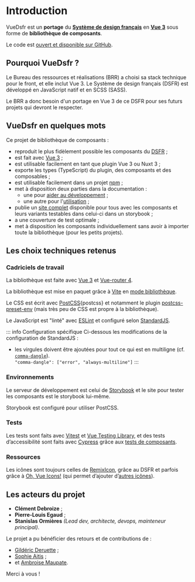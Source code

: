 # Introduction

VueDsfr est un **portage** du **[Système de design français][dsfr]**
en **[Vue 3][vue3]** sous forme de **bibliothèque de composants**.

Le code est [ouvert et disponible sur GitHub][github-vue-dsfr].

## Pourquoi VueDsfr ?

Le Bureau des ressources et réalisations (BRR) a choisi sa stack technique pour le front, et elle inclut
Vue 3. Le Système de design français (DSFR) est développé en JavaScript natif et en SCSS (SASS).

Le BRR a donc besoin d'un portage en Vue 3 de ce DSFR pour ses futurs projets qui devront le respecter.

## VueDsfr en quelques mots

Ce projet de bibliothèque de composants :

- reproduit le plus fidèlement possible les composants du [DSFR][dsfr] ;
- est fait avec [Vue 3][vue3] ;
- est utilisable facilement en tant que plugin Vue 3 ou Nuxt 3 ;
- exporte les types (TypeScript) du plugin, des composants et des composables ;
- est utilisable facilement dans un projet [npm][vue-dsfr-npm] ;
- met à disposition deux parties dans la documentation :
  - une pour [aider au développement](/?path=/story/docs-3-guide-du-développeur--page) ;
  - une autre pour l'[utilisation](/?path=/story/docs-2-guide-d-utilisation--page) ;
- publie un [site complet][vue-dsfr] disponible pour tous avec les composants et leurs variants testables dans celui-ci dans un storybook ;
- a une couverture de test optimale ;
- met à disposition les composants individuellement sans avoir à importer toute la bibliothèque (pour les petits projets).

## Les choix techniques retenus

### Cadriciels de travail

La bibliothèque est faite avec [Vue 3][vue3] et [Vue-router 4][vue-router].

La bibliothèque est mise en paquet grâce à [Vite][vite] en [mode bibliothèque][vite-library-mode].

Le CSS est écrit avec [PostCSS]{postcss} et notamment le plugin [postcss-preset-env][postcss-preset-env] (mais très peu de CSS est propre à la bibliothèque).

Le JavaScript est "linté" avec [ESLint][eslint] et configuré selon [StandardJS][standard-js].

::: info Configuration spécifique
Ci-dessous les modifications de la configuration de StandardJS :

- les virgules doivent être ajoutées pour tout ce qui est en multiligne (cf. [`comma-dangle`][eslint-comma-dangle]).\
`"comma-dangle": ["error", "always-multiline"]`
:::

### Environnements

Le serveur de développement est celui de [Storybook][storybook] et le site pour tester les composants est le storybook lui-même.

Storybook est configuré pour utiliser PostCSS.

### Tests

Les tests sont faits avec [Vitest][vitest] et [Vue Testing Library][vue-testing-library], et des tests d’accessibilité sont faits avec [Cypress][cypress] grâce aux [tests de composants][cypress-component-testing].

### Ressources

Les icônes sont toujours celles de [RemixIcon][remixicon], grâce au DSFR et parfois grâce à [Oh, Vue Icons!][oh-vue-icons] (qui permet d’ajouter d’[autres icônes](/?path=/story/fondamentaux-4-1-icônes-personnalisées--page)).

## Les acteurs du projet

- **Clément Debroize** ;
- **Pierre-Louis Egaud** ;
- **Stanislas Ormières** *(Lead dev, architecte, devops, mainteneur principal)*.

Le projet a pu bénéficier des retours et de contributions de :

- [Gildéric Deruette][github-user-gideruette] ;
- [Sophie Aitis][github-user-sophieaitis] ;
- et [Ambroise Maupate][github-user-ambroisemaupate].

Merci à vous !


<!-- Variables -->

[github-user-ambroisemaupate]: https://github.com/ambroisemaupate
[github-user-gideruette]: https://github.com/gideruette
[github-user-sophieaitis]: https://github.com/sophieaitis
[github-vue-dsfr]: https://github.com/dnum-mi/vue-dsfr/

[dsfr]: https://www.systeme-de-design.gouv.fr/
[vue-dsfr]: https://vue-dsfr.netlify.app/
[vue-dsfr-npm]: https://www.npmjs.com/package/@gouvminint/vue-dsfr/

[cypress]: https://www.cypress.io/
[cypress-component-testing]: https://docs.cypress.io/guides/component-testing/introduction
[eslint]: https://eslint.org/
[eslint-comma-dangle]: https://eslint.org/docs/rules/comma-dangle#options
[oh-vue-icons]: https://github.com/Renovamen/oh-vue-icons/
[postcss]: https://postcss.org/
[postcss-preset-env]: https://preset-env.cssdb.org/
[remixicon]: https://remixicon.com/
[standard-js]: https://standardjs.org/
[storybook]: https://storybook.js.org/
[vite]: https://vitejs.dev/
[vite-library-mode]: https://vitejs.dev/guide/build.html#library-mode
[vitest]: https://vitest.dev/
[vue3]: https://v3.vuejs.org/
[vue-router]: https://router.vuejs.org/
[vue-testing-library]: https://testing-library.com/docs/vue-testing-library/intro/

